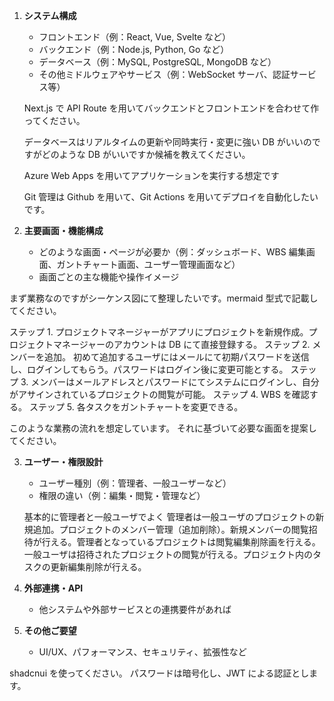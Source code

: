 ﻿1. **システム構成**

   - フロントエンド（例：React, Vue, Svelte など）
   - バックエンド（例：Node.js, Python, Go など）
   - データベース（例：MySQL, PostgreSQL, MongoDB など）
   - その他ミドルウェアやサービス（例：WebSocket サーバ、認証サービス等）

   Next.js で API Route を用いてバックエンドとフロントエンドを合わせて作ってください。

   データベースはリアルタイムの更新や同時実行・変更に強い DB がいいのですがどのような DB がいいですか候補を教えてください。

   Azure Web Apps を用いてアプリケーションを実行する想定です

   Git 管理は Github を用いて、Git Actions を用いてデプロイを自動化したいです。

2. **主要画面・機能構成**

   - どのような画面・ページが必要か（例：ダッシュボード、WBS 編集画面、ガントチャート画面、ユーザー管理画面など）
   - 画面ごとの主な機能や操作イメージ

まず業務なのですがシーケンス図にて整理したいです。mermaid 型式で記載してください。

ステップ 1. プロジェクトマネージャーがアプリにプロジェクトを新規作成。プロジェクトマネージャーのアカウントは DB にて直接登録する。
ステップ 2. メンバーを追加。
初めて追加するユーザにはメールにて初期パスワードを送信し、ログインしてもらう。パスワードはログイン後に変更可能とする。
ステップ 3. メンバーはメールアドレスとパスワードにてシステムにログインし、自分がアサインされているプロジェクトの閲覧が可能。
ステップ 4. WBS を確認する。
ステップ 5. 各タスクをガントチャートを変更できる。

このような業務の流れを想定しています。
それに基づいて必要な画面を提案してください。

3. **ユーザー・権限設計**

   - ユーザー種別（例：管理者、一般ユーザーなど）
   - 権限の違い（例：編集・閲覧・管理など）

   基本的に管理者と一般ユーザでよく
   管理者は一般ユーザのプロジェクトの新規追加。プロジェクトのメンバー管理（追加削除）。新規メンバーの閲覧招待が行える。管理者となっているプロジェクトは閲覧編集削除画を行える。
   一般ユーザは招待されたプロジェクトの閲覧が行える。プロジェクト内のタスクの更新編集削除が行える。

4. **外部連携・API**

   - 他システムや外部サービスとの連携要件があれば

5. **その他ご要望**
   - UI/UX、パフォーマンス、セキュリティ、拡張性など

shadcnui を使ってください。
パスワードは暗号化し、JWT による認証とします。
